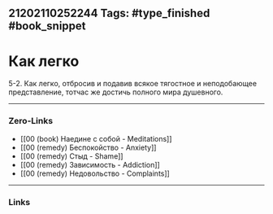 21202110252244
Tags: #type_finished #book_snippet 
---
# Как легко

 5-2. Как легко, отбросив и подавив всякое тягостное и неподобающее представление, тотчас же достичь полного мира душевного. 

---
### Zero-Links
 - [[00 (book) Наедине с собой - Meditations]]
 - [[00 (remedy) Беспокойство - Anxiety]]
 - [[00 (remedy) Стыд - Shame]]
 - [[00 (remedy) Зависимость - Addiction]]
 - [[00 (remedy) Недовольство - Complaints]]
---
### Links
